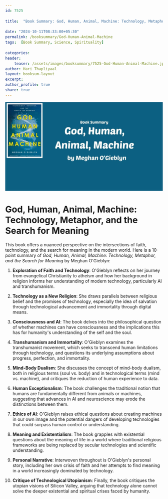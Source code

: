 ```yaml
---    
id: 7525    
  
title:  "Book Summary: God, Human, Animal, Machine: Technology, Metaphor, and the Search for Meaning"       

date: "2024-10-11T08:33:00+05:30"    
permalink: /booksummary/God-Human-Animal-Machine     
tags:  [Book Summary, Science, Spirituality]     
    
categories:    
header:    
    teaser: /assets/images/booksummary/7525-God-Human-Animal-Machine.jpg    
author: Hari Thapliyaal    
layout: booksum-layout    
excerpt:    
author_profile: true    
share: true    
---    
```

    
![Book Summary: God-Human-Animal-Machine](/assets/images/booksummary/7525-God-Human-Animal-Machine.jpg) 

# God, Human, Animal, Machine: Technology, Metaphor, and the Search for Meaning

This book offers a nuanced perspective on the intersections of faith, technology, and the search for meaning in the modern world.
Here is a 10-point summary of *God, Human, Animal, Machine: Technology, Metaphor, and the Search for Meaning* by Meghan O'Gieblyn:

1. **Exploration of Faith and Technology**: O'Gieblyn reflects on her journey from evangelical Christianity to atheism and how her background in religion informs her understanding of modern technology, particularly AI and transhumanism.

2. **Technology as a New Religion**: She draws parallels between religious belief and the promises of technology, especially the idea of salvation through technological advancement and immortality through digital means.

3. **Consciousness and AI**: The book delves into the philosophical question of whether machines can have consciousness and the implications this has for humanity's understanding of the self and the soul.

4. **Transhumanism and Immortality**: O'Gieblyn examines the transhumanist movement, which seeks to transcend human limitations through technology, and questions its underlying assumptions about progress, perfection, and immortality.

5. **Mind-Body Dualism**: She discusses the concept of mind-body dualism, both in religious terms (soul vs. body) and in technological terms (mind vs. machine), and critiques the reduction of human experience to data.

6. **Human Exceptionalism**: The book challenges the traditional notion that humans are fundamentally different from animals or machines, suggesting that advances in AI and neuroscience may erode the distinctions between them.

7. **Ethics of AI**: O'Gieblyn raises ethical questions about creating machines in our own image and the potential dangers of developing technologies that could surpass human control or understanding.

8. **Meaning and Existentialism**: The book grapples with existential questions about the meaning of life in a world where traditional religious frameworks are being replaced by secular technologies and scientific understanding.

9. **Personal Narrative**: Interwoven throughout is O'Gieblyn's personal story, including her own crisis of faith and her attempts to find meaning in a world increasingly dominated by technology.

10. **Critique of Technological Utopianism**: Finally, the book critiques the utopian visions of Silicon Valley, arguing that technology alone cannot solve the deeper existential and spiritual crises faced by humanity.
